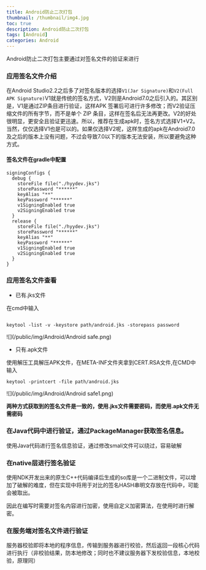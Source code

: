```yaml
---
title: Android防止二次打包
thumbnail: /thumbnail/img4.jpg
toc: true
description: Android防止二次打包
tags: [Android]
categories: Android
---
```

Android防止二次打包主要通过对签名文件的验证来进行

### 应用签名文件介绍

在Android Studio2.2之后多了对签名版本的选择`V1(Jar Signature)`和`V2(Full APK Signature)`V1就是传统的签名方式，V2则是Android7.0之后引入的。其区别是，V1是通过ZIP条目进行验证，这样APK 签署后可进行许多修改；而V2验证压缩文件的所有字节，而不是单个 ZIP 条目，这样在签名后无法再更改。V2的好处很明显，更安全且验证更迅速。所以，推荐在生成apk时，签名方式选择V1+V2。当然，仅仅选择V1也是可以的。如果仅选择V2呢，这样生成的apk在Android7.0及之后的版本上没有问题，不过会导致7.0以下的版本无法安装，所以要避免这种方式。
<!--more-->
#### 签名文件在gradle中配置

    signingConfigs {      
      debug {          
        storeFile file("./hyydev.jks")          
        storePassword "******"         
        keyAlias "**"          
        keyPassword "******"          
        v1SigningEnabled true          
        v2SigningEnabled true      
      }      
      release {          
        storeFile file("./hyydev.jks")          
        storePassword "******"          
        keyAlias "**"          
        keyPassword "******"         
        v1SigningEnabled true          
        v2SigningEnabled true      
      }
    }

### 应用签名文件查看

* 已有.jks文件

在cmd中输入
```xml

keytool -list -v -keystore path/android.jks -storepass password

```
![](/public/img/Android/Android safe.png)


* 只有.apk文件

使用解压工具解压APK文件，在META-INF文件夹拿到CERT.RSA文件,在CMD中输入
```xml
keytool -printcert -file path/android.jks
```
![](/public/img/Android/Android safe1.png)

**两种方式获取到的签名文件是一致的，使用.jks文件需要密码，而使用.apk文件无需密码**

### 在Java代码中进行验证，通过PackageManager获取签名信息。

使用Java代码进行签名信息验证，通过修改smali文件可以绕过，容易破解


### 在native层进行签名验证
使用NDK开发出来的原生C++代码编译后生成的so库是一个二进制文件，可以增加了破解的难度，但在实现中将用于对比的签名HASH串明文存放在代码中，可能会被取出。

因此在编写时需要对签名内容进行加密，使用自定义加密算法，在使用时进行解密。

### 在服务端对签名文件进行验证
服务器校验即将本地的程序信息，传输到服务器进行校验，然后返回一段核心代码进行执行（非校验结果，防本地修改；同时也不建议服务器下发校验信息，本地校验，原理同）


